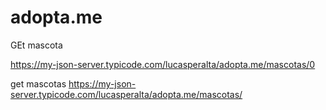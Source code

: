 # adopta.me

GEt mascota

https://my-json-server.typicode.com/lucasperalta/adopta.me/mascotas/0

get mascotas
https://my-json-server.typicode.com/lucasperalta/adopta.me/mascotas/
